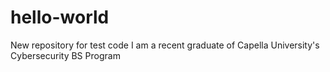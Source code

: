 # hello-world
New repository for test code
I am a recent graduate of Capella University's Cybersecurity BS Program
